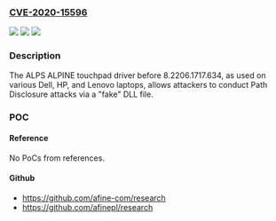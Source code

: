 ### [CVE-2020-15596](https://cve.mitre.org/cgi-bin/cvename.cgi?name=CVE-2020-15596)
![](https://img.shields.io/static/v1?label=Product&message=n%2Fa&color=blue)
![](https://img.shields.io/static/v1?label=Version&message=n%2Fa&color=blue)
![](https://img.shields.io/static/v1?label=Vulnerability&message=n%2Fa&color=brighgreen)

### Description

The ALPS ALPINE touchpad driver before 8.2206.1717.634, as used on various Dell, HP, and Lenovo laptops, allows attackers to conduct Path Disclosure attacks via a "fake" DLL file.

### POC

#### Reference
No PoCs from references.

#### Github
- https://github.com/afine-com/research
- https://github.com/afinepl/research


